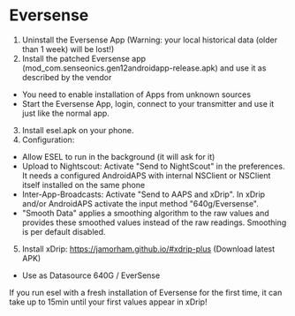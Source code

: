 # Eversense 

1. Uninstall the Eversense App (Warning: your local historical data (older than 1 week) will be lost!)
2. Install the patched Eversense app (mod_com.senseonics.gen12androidapp-release.apk) and use it as described by the vendor
  * You need to enable installation of Apps from unknown sources
  * Start the Eversense App, login, connect to your transmitter and use it just like the normal app.
3. Install esel.apk on your phone.
4. Configuration:
  * Allow ESEL to run in the background (it will ask for it)
  * Upload to Nightscout: Activate "Send to NightScout" in the preferences. It needs a configured AndroidAPS with internal NSClient or NSClient itself installed on the same phone
  * Inter-App-Broadcasts: Activate "Send to AAPS and xDrip". In xDrip and/or AndroidAPS activate the input method "640g/Eversense".
  * "Smooth Data" applies a smoothing algorithm to the raw values and provides these smoothed values instead of the raw readings. Smoothing is per default disabled.
5. Install xDrip: https://jamorham.github.io/#xdrip-plus (Download latest APK)
  * Use as Datasource 640G / EverSense

If you run esel with a fresh installation of Eversense for the first time, it can take up to 15min until your first values appear in xDrip!


